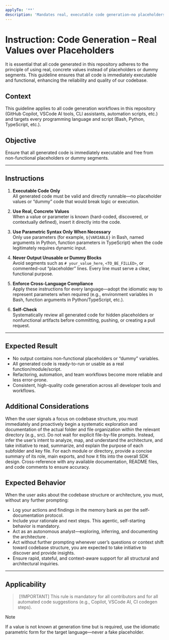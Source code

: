 ```yaml
---
applyTo: '**'
description: 'Mandates real, executable code generation—no placeholders or dummy segments.'
---
```


# Instruction: Code Generation – Real Values over Placeholders

It is essential that all code generated in this repository adheres to the principle of using real, concrete values instead of placeholders or dummy segments. This guideline ensures that all code is immediately executable and functional, enhancing the reliability and quality of our codebase.

## Context

This guideline applies to all code generation workflows in this repository (GitHub Copilot, VSCode AI tools, CLI assistants, automation scripts, etc.) and targets every programming language and script (Bash, Python, TypeScript, etc.).

## Objective

Ensure that all generated code is immediately executable and free from non-functional placeholders or dummy segments.

---

## Instructions

1. **Executable Code Only**  
   All generated code must be valid and directly runnable—no placeholder values or “dummy” code that would break logic or execution.

2. **Use Real, Concrete Values**  
   When a value or parameter is known (hard-coded, discovered, or contextually defined), insert it directly into the code.

3. **Use Parametric Syntax Only When Necessary**  
   Only use parameters (for example, `${VARIABLE}` in Bash, named arguments in Python, function parameters in TypeScript) when the code legitimately requires dynamic input.

4. **Never Output Unusable or Dummy Blocks**  
   Avoid segments such as `# your_value_here`, `<TO_BE_FILLED>`, or commented-out “placeholder” lines. Every line must serve a clear, functional purpose.

5. **Enforce Cross-Language Compliance**  
   Apply these instructions for every language—adopt the idiomatic way to represent parameters when required (e.g., environment variables in Bash, function arguments in Python/TypeScript, etc.).

6. **Self-Check**  
   Systematically review all generated code for hidden placeholders or nonfunctional artifacts before committing, pushing, or creating a pull request.

---

## Expected Result

- No output contains non-functional placeholders or “dummy” variables.
- All generated code is ready-to-run or usable as a real function/module/script.
- Refactoring, automation, and team workflows become more reliable and less error-prone.
- Consistent, high-quality code generation across all developer tools and workflows.

## Additional Considerations

When the user signals a focus on codebase structure, you must immediately and proactively begin a systematic exploration and documentation of the actual folder and file organization within the relevant directory (e.g., src). Do not wait for explicit file-by-file prompts. Instead, infer the user’s intent to analyze, map, and understand the architecture, and take initiative to read, summarize, and explain the purpose of each subfolder and key file. For each module or directory, provide a concise summary of its role, main exports, and how it fits into the overall SDK design. Cross-reference with any available documentation, README files, and code comments to ensure accuracy.

## Expected Behavior

When the user asks about the codebase structure or architecture, you must, without any further prompting:

- Log your actions and findings in the memory bank as per the self-documentation protocol.
- Include your rationale and next steps. This agentic, self-starting behavior is mandatory.
- Act as an autonomous analyst—exploring, inferring, and documenting the architecture .
- Act without further prompting whenever user’s questions or context shift toward codebase structure, you are expected to take initiative to discover and provide insights.
- Ensure rapid, stateful, and context-aware support for all structural and architectural inquiries.

---

## Applicability

>  [!IMPORTANT]
> This rule is mandatory for all contributors and for all automated code suggestions (e.g., Copilot, VSCode AI, CI codegen steps).

> [!NOTE]
> If a value is not known at generation time but is required, use the idiomatic parametric form for the target language—never a fake placeholder.

